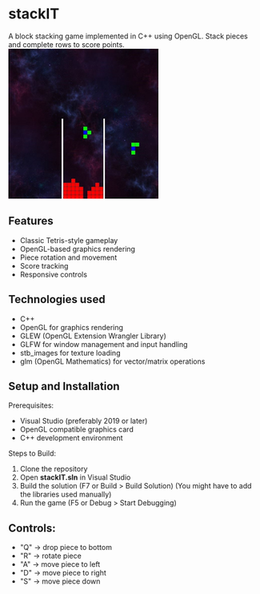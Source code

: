 # stackIT
A block stacking game implemented in C++ using OpenGL. Stack pieces and complete rows to score points.  
<img src="https://github.com/popaiulian1/stackIT/blob/main/thirdparty/assets/game%20capture.JPG" alt="This is a screenshot of how the game looks" width="300" height="300">

## Features
- Classic Tetris-style gameplay
- OpenGL-based graphics rendering
- Piece rotation and movement
- Score tracking
- Responsive controls

## Technologies used
- C++
- OpenGL for graphics rendering
- GLEW (OpenGL Extension Wrangler Library)
- GLFW for window management and input handling
- stb_images for texture loading
- glm (OpenGL Mathematics) for vector/matrix operations

## Setup and Installation
Prerequisites:
- Visual Studio (preferably 2019 or later)
- OpenGL compatible graphics card
- C++ development environment

Steps to Build:
1. Clone the repository
1. Open **stackIT.sln** in Visual Studio
1. Build the solution (F7 or Build > Build Solution) (You might have to add the libraries used manually)
1. Run the game (F5 or Debug > Start Debugging)

## Controls:  
- "Q" -> drop piece to bottom  
- "R" -> rotate piece  
- "A" -> move piece to left  
- "D" -> move piece to right  
- "S" -> move piece down  
